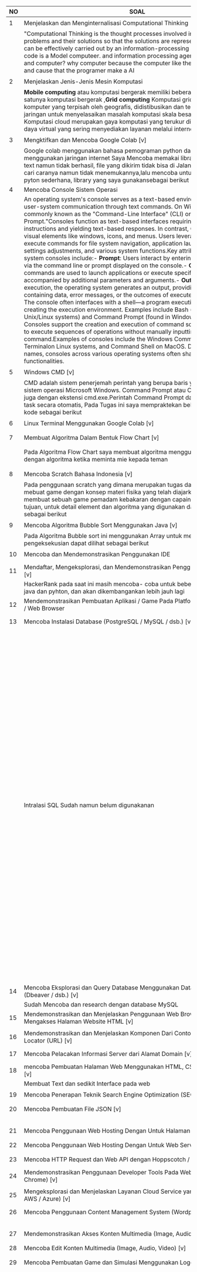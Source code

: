 
NO|SOAL|MEDIA
|---|---|--|
 1 | Menjelaskan dan Menginternalisasi Computational Thinking |⭐⭐⭐⭐⭐⭐⭐|
| |"Computational Thinking is the thought processes involved in formulating problems and their solutions so that the solutions are represented in a form that can be effectively carried out by an information-processing agent." Like a source code is a Model computeer. and information processing agent example is human and computer? why computer because the computer like the human imitation, and cause that the programer make a AI| |
|2 | Menjelaskan Jenis-Jenis Mesin Komputasi| ⭐⭐⭐|
| | **Mobile computing** atau komputasi bergerak memiliki beberapa penjelasan, salah satunya komputasi bergerak ,**Grid computing** Komputasi grid menggunakan komputer yang terpisah oleh geografis, didistibusikan dan terhubung oleh jaringan untuk menyelasaikan masalah komputasi skala besar.**Cloud computing** Komputasi cloud merupakan gaya komputasi yang terukur dinamis dan sumber daya virtual yang sering menyediakan layanan melalui internet. | |  
|3 | Mengktifkan dan Mencoba Google Colab [v] | ⭐⭐⭐⭐⭐|
|  |Google colab menggunakan bahasa pemograman python dan ketika dieksekusi menggunakan jaringan internet Saya Mencoba memakai library untuk speech to text namun tidak berhasil, file yang dikirim tidak bisa di Jalankan sudah mencari-cari caranya namun tidak menemukannya,lalu mencoba untuk menmpelajari pyton sederhana, library yang saya gunakansebagai berikut | https://colab.research.google.com/drive/1Pwlhx3fzKcJJGnXk5t7JCcfqN4VUnTfZ?hl=id , Library : speechrecognition,pandas as pd,drive.mount|
| 4| Mencoba Console Sistem Operasi |
| |An operating system's console serves as a text-based environment enabling user-system communication through text commands. On Windows systems, it's commonly known as the "Command-Line Interface" (CLI) or the "Command Prompt."Consoles function as text-based interfaces requiring manual input of instructions and yielding text-based responses. In contrast, GUIs incorporate visual elements like windows, icons, and menus. Users leverage consoles to execute commands for file system navigation, application launches, system settings adjustments, and various system functions.Key attributes of operating system consoles include:- **Prompt**: Users interact by entering specific commands via the command line or prompt displayed on the console.- **Commands**: Textual commands are used to launch applications or execute specific tasks, often accompanied by additional parameters and arguments.- **Output**: Upon command execution, the operating system generates an output, providing text responses containing data, error messages, or the outcomes of executed commands.- **Shell**: The console often interfaces with a shell—a program executing commands and creating the execution environment. Examples include Bash (common in Unix/Linux systems) and Command Prompt (found in Windows).- **Scripting**: Consoles support the creation and execution of command scripts, enabling users to execute sequences of operations without manually inputting each command.Examples of consoles include the Windows Command Prompt (CMD), Terminalon Linux systems, and Command Shell on MacOS. Despite different names, consoles across various operating systems often share similar core functionalities. | 
| 5 |Windows CMD [v] | ⭐⭐⭐⭐| 
| | CMD adalah sistem penerjemah perintah yang berupa baris yang dieksekusi ke sistem operasi Microsoft Windows. Command Prompt atau CMD sering dikenal juga dengan ekstensi cmd.exe.Perintah Command Prompt dapat menjalankan task secara otomatis, Pada Tugas ini saya mempraktekan beberapa fungsi atau kode sebagai berikut | https://drive.google.com/file/d/1zjI1pm9m_8un0IgiBF-G8CYrhQxOwWZP/view?usp=drive_link , Fungsi , Dir , MD new_folderMAKEDIR new_folder, dan cd untuk mengcompaile file java pada suatu tempat di Folder yang disimpan
| 6 | Linux Terminal Menggunakan Google Colab [v] | ⭐⭐⭐⭐|
|  |  |
| 7 |  Membuat Algoritma Dalam Bentuk Flow Chart [v] | ⭐⭐⭐⭐⭐ |
|  |  Pada Algoritma Flow Chart saya membuat algoritma menggunakan Mermaid.js dengan algoritma ketika meminta mie kepada teman | https://drive.google.com/file/d/1oowKipsOxknEffV1aepLtjEVN6BoFVak/view?usp=sharing TD  A[Meminta Mie pada Teman] --> B(Pergi Ke Kosan Teman)    B --> C{Berjalan ke teman} C --> D(Ketuk Pintunya kosan teman) D --> E(Tanyakan Mienya) E --> F(Tersedia)  F-->|Satu| G[Kuah] F -->|dua| H[Goreng] E --> I(Tidak Tersedia)  I --> J(Kembali Ke Kosan)
| 8 | Mencoba Scratch Bahasa Indonesia [v] | ⭐⭐⭐⭐⭐⭐⭐ |
|   | Pada penggunaan scratch yang dimana merupakan tugas dari fisika dasar untuk mebuat game dengan konsep materi fisika yang telah diajarkan, pada tugas ini membuat sebuah game pemadam kebakaran dengan capain hingga sampai ke tujuan, untuk detail element dan algoritma yang digunakan dapat dilihat pada link sebagai berikut | https://drive.google.com/drive/folders/1O5FXFOnvvI74UAeNvDxkA9McANrskdyg?usp=drive_link |
| 9 |  Mencoba Algoritma Bubble Sort Menggunakan Java [v] | ⭐⭐⭐ |
|   | Pada Algoritma Bubble sort ini menggunakan Array untuk mengisi nilai, untuk pengeksekusian dapat dilihat sebagai berikut  | https://drive.google.com/file/d/1bMXQ4QNTbU6IzIQK-YhmrVynIV3GF06Z/view?usp=drive_link |
|10 |Mencoba dan Mendemonstrasikan Penggunakan IDE| ⭐⭐ |
|||
|11|  Mendaftar, Mengeksplorasi, dan Mendemonstrasikan Penggunaan HackerRank [v] |⭐⭐⭐⭐⭐|
| | HackerRank pada saat ini masih mencoba- coba untuk beberapa bahasa seperti java dan pyhton, dan akan dikembangankan lebih jauh lagi | https://drive.google.com/file/d/1tU93dbmv8UdGKjodAOtPncw2fvQMglj6/view?usp=drive_link |
|12| Mendemonstrasikan Pembuatan Aplikasi / Game Pada Platform : Mobile / Desktop / Web Browser| ⭐⭐⭐⭐⭐ |
| | |
|13 | Mencoba Instalasi Database (PostgreSQL / MySQL / dsb.) [v] | ⭐⭐⭐ |
|| Intralasi SQL Sudah namun belum digunakanan| <img width="960" alt="sql" src="https://github.com/MuhammadFauzanL/UASPENGENALANINFORMATIKA/assets/141022549/c9603476-9950-4949-a642-dba26a5f763a">|
| 14 |Mencoba Eksplorasi dan Query Database Menggunakan Database Explorer (Dbeaver / dsb.) [v] | ⭐⭐⭐ |
||Sudah Mencoba dan research dengan database MySQL|https://drive.google.com/file/d/1tXsCa0Aj763tYb1_Tqsg6m-X-0aLdchD/view?usp=drive_link|
|15|Mendemonstrasikan dan Menjelaskan Penggunaan Web Browser untuk Mengakses Halaman Website HTML [v]| ⭐⭐⭐⭐|
||||
|16|Mendemonstrasikan dan Menjelaskan Komponen Dari Contoh Uniform Resource Locator (URL) [v]|⭐⭐|
||||
|17 | Mencoba Pelacakan Informasi Server dari Alamat Domain [v]| ⭐|
||||
|18|mencoba Pembuatan Halaman Web Menggunakan HTML, CSS, dan JavaScript [v] |⭐⭐⭐ |
||Membuat Text dan sedikit Interface pada web |https://drive.google.com/drive/folders/1UozsETiBolcjy7R_FwgeCGkh7UtoXRve?usp=drive_link|
|19| Mencoba Penerapan Teknik Search Engine Optimization (SEO) Pada HTML [v]| ⭐⭐⭐ |
||||
|20| Mencoba Pembuatan File JSON [v] | ⭐⭐⭐|
|||https://drive.google.com/file/d/1ixXMydhXsR5n7DRuyZBvRC8vHFzJYVBc/view?usp=drive_link|
|21|Mencoba Penggunaan Web Hosting Dengan Untuk Halaman HTML [v]| ⭐⭐⭐|
||||
|22 | Mencoba Penggunaan Web Hosting Dengan Untuk Web Service [v] | ⭐⭐⭐ |
||||
|23 | Mencoba HTTP Request dan Web API dengan Hoppscotch / Postman [v] | ⭐⭐|
||||
|24|Mendemonstrasikan Penggunaan Developer Tools Pada Web Browser (Firefox / Chrome) [v]| ⭐⭐⭐⭐⭐|
||||
|25 |Mengeksplorasi dan Menjelaskan Layanan Cloud Service yang Diminati (GCP / AWS / Azure) [v] |⭐⭐ |
||||
|26| Mencoba Penggunaan Content Management System (Wordpress) [v] | ⭐⭐⭐|
|||https://fauzanlubada5.wordpress.com|
|27| Mendemonstrasikan Akses Konten Multimedia (Image, Audio, Video) | ⭐⭐⭐ |
||||
|28| Mencoba Edit Konten Multimedia (Image, Audio, Video) [v] | ⭐⭐ |
||||
|29|Mencoba Pembuatan Game dan Simulasi Menggunakan Logo [v] |⭐⭐|
||Pertama-tama memmpelajari dulu logic dalam mengontrol object yang digerakan oleh pemain/ user | website : https://turtleacademy.com/ <img width="960" alt="image" src="https://github.com/MuhammadFauzanL/UASPENGENALANINFORMATIKA/assets/141022549/d566f077-a270-4473-ab5c-7c5294aa204b"> encapai Stage 4 Yang dimana setiap stage dalam latihan memiliki 7 Butir <img width="960" alt="image" src="https://github.com/MuhammadFauzanL/UASPENGENALANINFORMATIKA/assets/141022549/ceb6123c-b097-44e6-9a3e-ea8a285faf66">
|30|Mencoba Pemrosesan Konten Multimedia (Image, Audio) Menggunakan Google Colab [v]| ⭐⭐⭐|
|31| Mencoba Web Tool AI Discriminative (Image Classification) [v] |⭐⭐⭐⭐|
|32| Mencoba Web Tool AI Generative (Text to Image, Text to Text) [v]  |⭐⭐⭐⭐|
||Web Tool AI Generative Text to Image Memmbuat menggunakan BING AI A young programmer is busy facing a vibrant desktop screen. From a rear view, it can be seen that the programmer is doing a program using headphones, the image doesnt glossy . Sedangkan untuk pembuat Text to Text menggunakan DeepAI dengan text "make a text film like toy story"|![image](https://github.com/MuhammadFauzanL/UASPENGENALANINFORMATIKA/assets/141022549/3c123cc9-f4fc-476e-80cc-b621ed34f797) tes<img width="960" alt="image" src="https://github.com/MuhammadFauzanL/UASPENGENALANINFORMATIKA/assets/141022549/9c645990-ef61-463a-8ae1-ae77d970ab72">|
|33|Mencoba Model Machine Learning Menggunakan Google Colab, TTS, Speechrecognition, dan HuggingFace [v] |⭐⭐⭐|
|34| Mencoba Data Visualization Dengan Tools [v] |⭐⭐|
||Mencoba visualisasi data menggunakan RawGraphs tapi masih menggunakan sample yang tersedia, mencoba menggunakan csv yang dibuat dari kaggle(nomor 37) tetapi data di decline |<img width="960" alt="image" src="https://github.com/MuhammadFauzanL/UASPENGENALANINFORMATIKA/assets/141022549/38282aff-1fa2-4b79-b161-8d92a9c4ca2b">|
|35| Mencoba Data Visualization Dengan Code [v] |⭐⭐|
||Mencoba visualisasi tingkat kemakmusaran masyarakat tiap tahunnya dengan grafik X = Sebagai tingkatannya dan Y= Tahunnya |https://colab.research.google.com/drive/143cgP0yJRndGaAQLPi96iRWNWCdR15q-?usp=sharing <img width="960" alt="image" src="https://github.com/MuhammadFauzanL/UASPENGENALANINFORMATIKA/assets/141022549/04a265e7-8e1d-44e2-ad04-fee3ce9a7f40">|
|36| Mendaftar dan Mencoba Eksplorasi HuggingFace [v] |⭐⭐⭐|
||Hugging Face adalah salah satu sumber utama untuk NLP dengan menyediakan akses terbuka, memiliki berbagai macam tools,.Didalam HUGINGFACE terdapat pipeline, model /tokenizer  , pytroch/Tensor Flow dan save/load  . Dalam soal ini saya masih mencari lebih jauh tentang hugingface kendalanya belum tersedia creator indonesia yang membuat tutorial hugingface jadi saya masih melihat dari channel yang lain |<img width="960" alt="image" src="https://github.com/MuhammadFauzanL/UASPENGENALANINFORMATIKA/assets/141022549/38029d31-f8a2-4e4f-917b-92edd66d7533"> <img width="960" alt="image" src="https://github.com/MuhammadFauzanL/UASPENGENALANINFORMATIKA/assets/141022549/c4221c4f-524c-4a9e-b86d-5882b5f09ce4">|
|37| Mendaftar dan Mencoba Eksplorasi Kaggle [v] |⭐⭐⭐⭐|
||Dalam kaggle terdapat banyak CSV CSV yang bisa digunakan, pada soal ini saya membuat CSV dengan Notebook Kaggl tapi Gagal dalam running menggunakan google colab  seperti pada nomor 39 Namun Berhasil ketika disimpan https://www.kaggle.com/mfauzanlubada |<img width="960" alt="image" src="https://github.com/MuhammadFauzanL/UASPENGENALANINFORMATIKA/assets/141022549/a167fa54-ae35-4859-abc3-43c5fd085d94"> <img width="960" alt="image" src="https://github.com/MuhammadFauzanL/UASPENGENALANINFORMATIKA/assets/141022549/70a80120-9353-4636-b3f3-33bee7f22973">|
|38| Mencoba Protokol Komunikasi IoT (MQTT) [v] |⭐|
|39| Mencoba Memproses File CSV Menggunakan Google Colab [v] | ⭐⭐|
||Menggunakan library drive.mount dan panda as. File CSV didapatkan dari web kaggle https://colab.research.google.com/drive/1p-VSJVSUuoliWdqdBR9-JwyEHj94ILmh?usp=sharing |<img width="960" alt="image" src="https://github.com/MuhammadFauzanL/UASPENGENALANINFORMATIKA/assets/141022549/c6576391-cb16-4a40-9d72-ff4c9dcfe9e5">  <img width="960" alt="image" src="https://github.com/MuhammadFauzanL/UASPENGENALANINFORMATIKA/assets/141022549/a6f75933-d7ec-4f80-b0f0-1357f832dc0b">|
|40 | mencoba Memproses File Big Data ORC Menggunakan Google Colab [v] |⭐⭐ |
||Sudah mencoba namun gagal terus menerus pembuatan contoh Big Data ORC Menggunakan pyspark https://colab.research.google.com/drive/1nufnAR6eDkZNsSQ2ZGTtFOjrH2xTgxlj?usp=sharing| <img width="960" alt="image" src="https://github.com/MuhammadFauzanL/UASPENGENALANINFORMATIKA/assets/141022549/9cefc4d5-1be9-465c-84bc-9b480f24b434"> <img width="960" alt="image" src="https://github.com/MuhammadFauzanL/UASPENGENALANINFORMATIKA/assets/141022549/bce5a78c-9b6f-4585-9679-c9f54b698486"> |
|41| Menjelaskan Jurnal, Conference, Artikel, Grade Jurnal [v] |⭐⭐⭐⭐⭐|
|42| Eksplorasi Artikel Jurnal / Conference di Repository Terekognisi Internasional (IEEE / Arxiv / Science Direct / ACM /DBLP) [v] |⭐⭐⭐⭐|  
||saya mencari judul artikel dalam jurnal dalam website IEEE dan menemukan judul Artificial Intelligence Enabled Radio Propagation for Communications—Part I: Channel Characterization and Antenna-Channel Optimization, jurnal ini menggunakan bahasa inggris, dan saya merasakan sedikit kesulitan sehingga saya menggunakan Google Transelet dan mencoba mendapatkan kesimpulannya yang dimana Kecerdasan Buatan yang sekerang menjadi alat penting untuk menciptakan jaringan komunikasi generasi berikutnya. Dalam artikel ini menyajikan gambaran tentang penelitian saluran propagasi menggunakan pemrosesan data yang memiliki kemampuan AI, yang dimana  mencakup estimasi dan karakterisasi parameter saluran serta mencakup optimasi saluran, selanjutnya juga identifikasi spemodelan/prediksi saluran. Jurnal ini memiliki temuan awal dari upaya terkait dan memberikan contoh solusi umum berbasis AI/ML untuk setiap subjek. Kesulitan dalam masa depan yang akan datang dari teknik pemrosesan data saluran berdasarkan AI/ML juga disajikan, berdasarkan teknologi terbaru.|<img width="960" alt="image" src="https://github.com/MuhammadFauzanL/UASPENGENALANINFORMATIKA/assets/141022549/907166d9-ee4e-4b25-b33f-0a7700ff14fa">  <img width="960" alt="image" src="https://github.com/MuhammadFauzanL/UASPENGENALANINFORMATIKA/assets/141022549/f8d8452a-ea26-4041-ba64-8b3f3b123e0a"><img width="960" alt="image" src="https://github.com/MuhammadFauzanL/UASPENGENALANINFORMATIKA/assets/141022549/6fb39046-e50c-4b13-a6f8-7661dc9e83fc">|
|43|  Menonton Video Presentasi Tugas Akhir Informatika |⭐⭐⭐⭐⭐|
| | Sidang Akhir ini berjudul Rancang Bangun Aplikasi MarketplaceSidang dilakukan oleh seorang Mahasiswa tingkat akhir sebagai  salah satu syarat yang harus dipenuhi oleh mahasiswa untuk mencapai kelulusan.dalam video Ini Mahasiswa dibimbing oleh 2 pembimbing dan dan 2 penguji pertama sidan dibuka  oleh ketua sidangPertama-tama penguji menanyakan apa alasan mahasiswa tersebut mengambil judul dalam penulisan skipsinya setelah itu dalam video ini penguji menanyakan keorisinilan dari penelitian hasil mahasiswa tersebut setelah itu penguji menanyakan keunggulan aplikasinya, keefektifan aplikasi dan fitur fitur yang terdapat dalam aplikasi tersebut dan melakukan hal apa yang seharusnya dikembangan, dicukupkan dan diperbaiki lagi mengenai project yang mahasiswa lakukan| https://www.youtube.com/watch?v=egmoEX9WdmY, <img width="960" alt="image" src="https://github.com/MuhammadFauzanL/UASPENGENALANINFORMATIKA/assets/141022549/44bd74ba-4aa1-4175-bc29-b7e64e7f4a37">
|44| Mengeksplorasi Seluruh Profesi Terkait Informatika dan Profesi yang Diminati|  ⭐⭐⭐⭐ | 
|45|Eksplorasi Tools Untuk Belajar Bahasa Inggris (Duolingo) |⭐⭐⭐|
||Menuggunakan duolinggo dan sudah mencapai stage 3 dan mempelajari bahasa china telah mencapai stage 2 yang akan dilanjutkan lebih jauh| <img width="960" alt="image" src="https://github.com/MuhammadFauzanL/UASPENGENALANINFORMATIKA/assets/141022549/c291b3cd-134f-4e43-b4f4-0b0e2c98c6ec"> <img width="960" alt="image" src="https://github.com/MuhammadFauzanL/UASPENGENALANINFORMATIKA/assets/141022549/5aabbb3a-4e38-49fb-a3a4-d1698d74fdb4">|
|46|Eksplorasi Tools Untuk Belajar Berbicara Bahasa Inggris (HelloTalk)| ⭐⭐⭐ |
||Sudah melakukan instalasi dan akan dikembangkan lebih jauh lagi |![WhatsApp Image 2023-12-26 at 21 02 20_9235a256](https://github.com/MuhammadFauzanL/UASPENGENALANINFORMATIKA/assets/141022549/6fe68c10-cf14-4849-a5c4-34b1f3cb9722)
|47| Eksplorasi Lowongan Pekerjaan IT |⭐⭐⭐|
||Sya menggunakan JOBSTREET untuk mencari lowongan pekerjaan https://www.jobstreet.co.id/id/profile/me|<img width="960" alt="image" src="https://github.com/MuhammadFauzanL/UASPENGENALANINFORMATIKA/assets/141022549/7078c2ba-6eb7-4f01-ab4a-24d76e91fe70">|
|48|Eksplorasi Lowongan Freelancer IT (Upwork / Toptal / Freelancer.com)| ⭐⭐⭐|
||https://www.freelancer.com/u/fauzanlubada16| <img width="960" alt="image" src="https://github.com/MuhammadFauzanL/UASPENGENALANINFORMATIKA/assets/141022549/8fe1393f-a0e7-4634-b1f5-7722a35cffeb"> |
|49| Eksplorasi dan Pilih Topik yang Diminati di Roadmap.sh |⭐⭐⭐|
||didalam Roadmap.sh berguna sebagau peta untuk menunjukkan arah jalan, pada web ini saya mencoba menjadi Cyber Security Expert dan mencoba TryHackMe didalam Website | <img width="960" alt="image" src="https://github.com/MuhammadFauzanL/UASPENGENALANINFORMATIKA/assets/141022549/98a9763f-9465-4f7c-b9f1-e40063270107"> <img width="960" alt="image" src="https://github.com/MuhammadFauzanL/UASPENGENALANINFORMATIKA/assets/141022549/23191806-e54d-4bb6-a719-1cd612f1d262"> |
|50| Eksplorasi Top Github Project yang Diminati| ⭐⭐ |
||Top Project github akan di reasearch lebih jauh ketika sudah memasuki jeda ke semester 2 (https://github.com/dev-aniketj/WeatherApp-Android) |<img width="960" alt="image" src="https://github.com/MuhammadFauzanL/UASPENGENALANINFORMATIKA/assets/141022549/757c7674-ffe7-4a1a-882e-ef72cf130153">|
|51| Membangun Profil Linkedin dan Mengikuti Akun-Akun Inspirasif Bertema Informatika|  ⭐⭐⭐|
||Profil linkedin Muhammad Fauzan Lubada https://www.linkedin.com/in/m-fauzan-lubada-a00a092a6/|<img width="960" alt="linkedin" src="https://github.com/MuhammadFauzanL/UASPENGENALANINFORMATIKA/assets/141022549/182e9a47-23da-4d7d-8d8f-1a8891ac8686">
|52|  Membangun Profil Github Page | ⭐⭐⭐⭐⭐|
|| Profile giithub https://github.com/MuhammadFauzanL | <img width="960" alt="image" src="https://github.com/MuhammadFauzanL/UASPENGENALANINFORMATIKA/assets/141022549/e26ad2e0-da05-418f-a923-4f5ab2534185">|
|53| Mengikuti Workshop / Event / Course Terkait IT| ⭐⭐⭐⭐|
| | Mengikuti course it digicoding mengin machine learning dengan link yang diberikan youtube | [dicoding-developer-coaching-116-machine-learning-pengenalan-model-deployment-dengan-tensorflow-certificate.pdf](https://github.com/MuhammadFauzanL/UASPENGENALANINFORMATIKA/files/13768170/dicoding-developer-coaching-116-machine-learning-pengenalan-model-deployment-dengan-tensorflow-certificate.pdf)| 
|54| Membaca dan Mengambil Inspirasi Dari Buku Bertema Informatika |⭐⭐⭐⭐⭐|
| | Pesan moralnya adalah pentingnya kesadaran akan perubahan-perubahan kecil di sekitar kita dan pentingnya bertindak atau merespon terhadap tanda-tanda awal masalah untuk mencegah situasi yang lebih buruk di masa depan. Jangan biarkan diri kita terjebak dalam ketidaksadaran seperti katak dalam air panas atau mengabaikan tanda-tanda kecil yang bisa menjadi sumber masalah yang lebih besar. |https://drive.google.com/file/d/1QL88u2d39r2HWIFn9KW735Kf8NsHOWh_/view?usp=sharing |
